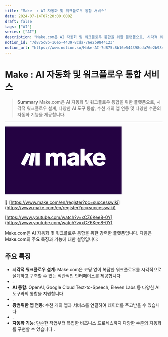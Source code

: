 ```yaml
---
title: "Make  : AI 자동화 및 워크플로우 통합 서비스"
date: 2024-07-14T07:20:00.000Z
draft: false
tags: ["AI"]
series: ["AI"]
description: "Make.com은 AI 자동화 및 워크플로우 통합을 위한 플랫폼으로, 시각적 워크플로우 설계, 다양한 AI 도구 통합, 수천 개의 앱 연동 및 다양한 수준의 자동화 기능을 제공합니다."
notion_id: "7d875c8b-16e5-4439-8cda-76e2b9844123"
notion_url: "https://www.notion.so/Make-AI-7d875c8b16e544398cda76e2b9844123"
---
```


# Make  : AI 자동화 및 워크플로우 통합 서비스

> **Summary**
> Make.com은 AI 자동화 및 워크플로우 통합을 위한 플랫폼으로, 시각적 워크플로우 설계, 다양한 AI 도구 통합, 수천 개의 앱 연동 및 다양한 수준의 자동화 기능을 제공합니다.

---

![Image](image_229c0bdb9921.png)

🔗 [https://www.make.com/en/register?pc=successwiki](https://www.make.com/en/register?pc=successwiki)

[https://www.youtube.com/watch?v=xCZ6Kee8-0Y](https://www.youtube.com/watch?v=xCZ6Kee8-0Y)

Make.com은 AI 자동화 및 워크플로우 통합을 위한 강력한 플랫폼입니다. 다음은 Make.com의 주요 특징과 기능에 대한 설명입니다:

## 주요 특징

- **시각적 워크플로우 설계**: Make.com은 코딩 없이 복잡한 워크플로우를 시각적으로 설계하고 구축할 수 있는 직관적인 인터페이스를 제공합니다
- .
- **AI 통합**: OpenAI, Google Cloud Text-to-Speech, Eleven Labs 등 다양한 AI 도구와의 통합을 지원합니다
- .
- **광범위한 앱 연동**: 수천 개의 앱과 서비스를 연결하여 데이터를 주고받을 수 있습니다
- .
- **자동화 기능**: 단순한 작업부터 복잡한 비즈니스 프로세스까지 다양한 수준의 자동화를 구현할 수 있습니다
.


